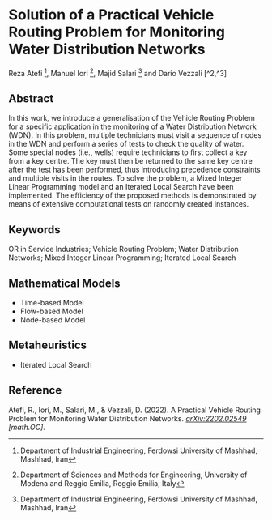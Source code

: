 # Solution of a Practical Vehicle Routing Problem for Monitoring Water Distribution Networks
Reza Atefi [^1], Manuel Iori [^2], Majid Salari [^1] and Dario Vezzali [^2,^3]

## Abstract
In this work, we introduce a generalisation of the Vehicle Routing Problem for a specific application in the monitoring of a Water Distribution Network (WDN). In this problem, multiple technicians must visit a sequence of nodes in the WDN and perform a series of tests to check the quality of water. Some special nodes (i.e., wells) require technicians to first collect a key from a key centre. The key must then be returned to the same key centre after the test has been performed, thus introducing precedence constraints and multiple visits in the routes. To solve the problem, a Mixed Integer Linear Programming model and an Iterated Local Search have been implemented. The efficiency of the proposed methods is demonstrated by means of extensive computational tests on randomly created instances.

## Keywords
OR in Service Industries; Vehicle Routing Problem; Water Distribution Networks; Mixed Integer Linear Programming; Iterated Local Search

## Mathematical Models
- Time-based Model
- Flow-based Model
- Node-based Model

## Metaheuristics
- Iterated Local Search

## Reference
Atefi, R., Iori, M., Salari, M., & Vezzali, D. (2022). A Practical Vehicle Routing Problem for Monitoring Water Distribution Networks. _[arXiv:2202.02549](https://arxiv.org/abs/2202.02549) [math.OC]_.

[^1]: Department of Industrial Engineering, Ferdowsi University of Mashhad, Mashhad, Iran
[^2]: Department of Sciences and Methods for Engineering, University of Modena and Reggio Emilia, Reggio Emilia, Italy
[^3]: "Marco Biagi" Foundation, University of Modena and Reggio Emilia, Modena, Italy
